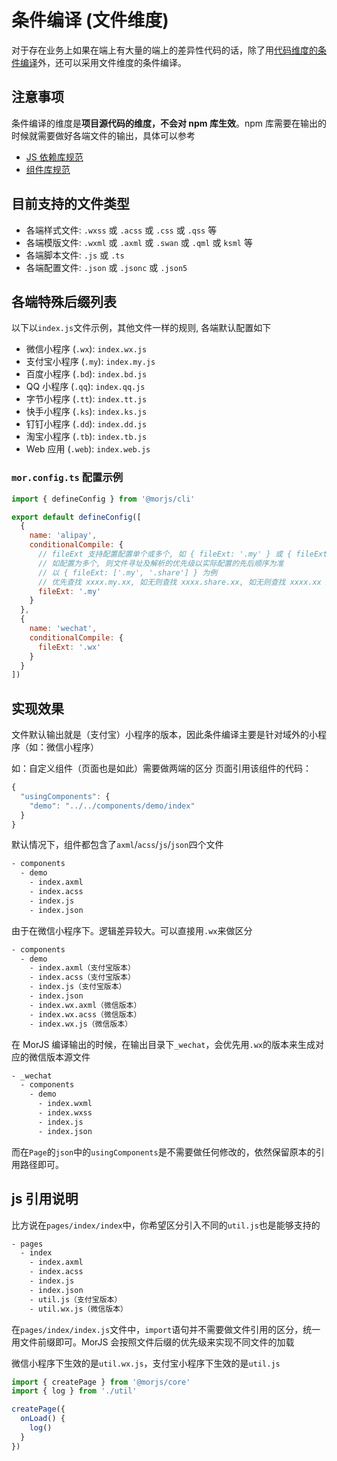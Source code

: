 # 条件编译 (文件维度)

对于存在业务上如果在端上有大量的端上的差异性代码的话，除了用[代码维度的条件编译](/guides/conditional-compile/code-level)外，还可以采用文件维度的条件编译。

## 注意事项

条件编译的维度是**项目源代码的维度，不会对 npm 库生效**。npm 库需要在输出的时候就需要做好各端文件的输出，具体可以参考

- [JS 依赖库规范](/specifications/js.md)
- [组件库规范](/specifications/component.md)

## 目前支持的文件类型

- 各端样式文件: `.wxss` 或 `.acss` 或 `.css` 或 `.qss` 等
- 各端模版文件: `.wxml` 或 `.axml` 或 `.swan` 或 `.qml` 或 `ksml` 等
- 各端脚本文件: `.js` 或 `.ts`
- 各端配置文件: `.json` 或 `.jsonc` 或 `.json5`

## 各端特殊后缀列表

以下以`index.js`文件示例，其他文件一样的规则, 各端默认配置如下

- 微信小程序 (`.wx`): `index.wx.js`
- 支付宝小程序 (`.my`): `index.my.js`
- 百度小程序 (`.bd`): `index.bd.js`
- QQ 小程序 (`.qq`): `index.qq.js`
- 字节小程序 (`.tt`): `index.tt.js`
- 快手小程序 (`.ks`): `index.ks.js`
- 钉钉小程序 (`.dd`): `index.dd.js`
- 淘宝小程序 (`.tb`): `index.tb.js`
- Web 应用 (`.web`): `index.web.js`

### `mor.config.ts` 配置示例

```javascript
import { defineConfig } from '@morjs/cli'

export default defineConfig([
  {
    name: 'alipay',
    conditionalCompile: {
      // fileExt 支持配置配置单个或多个, 如 { fileExt: '.my' } 或 { fileExt: ['.my', '.share'] }
      // 如配置为多个, 则文件寻址及解析的优先级以实际配置的先后顺序为准
      // 以 { fileExt: ['.my', '.share'] } 为例
      // 优先查找 xxxx.my.xx, 如无则查找 xxxx.share.xx, 如无则查找 xxxx.xx 文件
      fileExt: '.my'
    }
  },
  {
    name: 'wechat',
    conditionalCompile: {
      fileExt: '.wx'
    }
  }
])
```

## 实现效果

文件默认输出就是（支付宝）小程序的版本，因此条件编译主要是针对域外的小程序（如：微信小程序）

如：自定义组件（页面也是如此）需要做两端的区分
页面引用该组件的代码：

```javascript
{
  "usingComponents": {
    "demo": "../../components/demo/index"
  }
}
```

默认情况下，组件都包含了`axml`/`acss`/`js`/`json`四个文件

```bash
- components
  - demo
    - index.axml
    - index.acss
    - index.js
    - index.json
```

由于在微信小程序下。逻辑差异较大。可以直接用`.wx`来做区分

```bash
- components
  - demo
    - index.axml（支付宝版本）
    - index.acss（支付宝版本）
    - index.js（支付宝版本）
    - index.json
    - index.wx.axml（微信版本）
    - index.wx.acss（微信版本）
    - index.wx.js（微信版本）
```

在 MorJS 编译输出的时候，在输出目录下`_wechat`，会优先用`.wx`的版本来生成对应的微信版本源文件

```bash
- _wechat
  - components
    - demo
      - index.wxml
      - index.wxss
      - index.js
      - index.json
```

而在`Page`的`json`中的`usingComponents`是不需要做任何修改的，依然保留原本的引用路径即可。

## js 引用说明

比方说在`pages/index/index`中，你希望区分引入不同的`util.js`也是能够支持的

```bash
- pages
  - index
    - index.axml
    - index.acss
    - index.js
    - index.json
    - util.js（支付宝版本）
    - util.wx.js（微信版本）
```

在`pages/index/index.js`文件中，`import`语句并不需要做文件引用的区分，统一用文件前缀即可。MorJS 会按照文件后缀的优先级来实现不同文件的加载

微信小程序下生效的是`util.wx.js`，支付宝小程序下生效的是`util.js`

```javascript
import { createPage } from '@morjs/core'
import { log } from './util'

createPage({
  onLoad() {
    log()
  }
})
```
